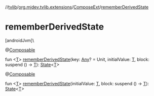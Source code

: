 //[tvlib](../../../index.md)/[org.mjdev.tvlib.extensions](../index.md)/[ComposeExt](index.md)/[rememberDerivedState](remember-derived-state.md)

# rememberDerivedState

[androidJvm]\

@[Composable](https://developer.android.com/reference/kotlin/androidx/compose/runtime/Composable.html)

fun &lt;[T](remember-derived-state.md)&gt; [rememberDerivedState](remember-derived-state.md)(key: [Any](https://kotlinlang.org/api/latest/jvm/stdlib/kotlin/-any/index.html)? = Unit, initialValue: [T](remember-derived-state.md), block: suspend () -&gt; [T](remember-derived-state.md)): [State](https://developer.android.com/reference/kotlin/androidx/compose/runtime/State.html)&lt;[T](remember-derived-state.md)&gt;

@[Composable](https://developer.android.com/reference/kotlin/androidx/compose/runtime/Composable.html)

fun &lt;[T](remember-derived-state.md)&gt; [rememberDerivedState](remember-derived-state.md)(initialValue: [T](remember-derived-state.md), block: suspend () -&gt; [T](remember-derived-state.md)): [State](https://developer.android.com/reference/kotlin/androidx/compose/runtime/State.html)&lt;[T](remember-derived-state.md)&gt;
